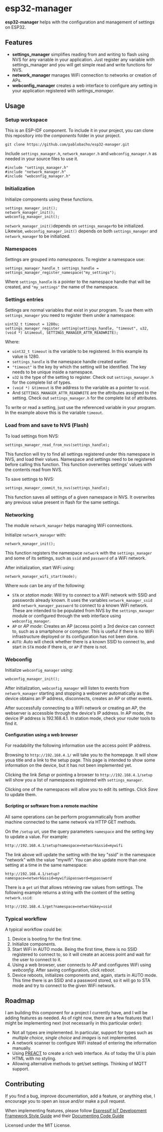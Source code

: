 # esp32-manager

**esp32-manager** helps with the configuration and management of settings on ESP32.

## Features

- **settings_manager** simplifies reading from and writing to flash using NVS for any variable in your application. Just register any variable with settings_manager and you will get simple read and write functions for NVS.
- **network_manager** manages WiFi connection to networks or creation of APs.
- **webconfig_manager** creates a web interface to configure any setting in your application registered with *settings_manager*.

## Usage

### Setup workspace

This is an ESP-IDF component. To include it in your project, you can clone this repository into the *components* folder in your project.

    git clone https://github.com/pablobacho/esp32-manager.git

Include `settings_manager.h`, `network_manager.h` and `webconfig_manager.h` as needed in your source files to use it.

    #include "settings_manager.h"
    #include "network_manager.h"
    #include "webconfig_manager.h"

### Initialization

Initialize components using these functions.

    settings_manager_init();
    network_manager_init();
    webconfig_manager_init();

`network_manager_init()`depends on `settings_manager`to be initialized. Likewise, `webconfig_manager_init()` depends on both `settings_manager` and `network_manager` to be initialized.

### Namespaces

Settings are grouped into *namespaces*. To register a namespace use:

    settings_manager_handle_t settings_handle = settings_manager_register_namespace("my_settings");

Where `settings_handle` is a pointer to the namespace handle that will be created, and `"my_settings"` the name of the namespace.

### Settings entries

Settings are normal variables that exist in your program. To use them with `settings_manager` you need to register them under a namespace:

    uint32_t timeout = 1280u;
    settings_manager_register_setting(settings_handle, "timeout", u32, (void *) &timeout, SETTINGS_MANAGER_ATTR_READWRITE);

Where:
- `uint32_t timeout` is the variable to be registered. In this example its value is 1280.
- `settings_handle` is the namespace handle created earlier.
- `"timeout"` is the key by which the setting will be identified. The key needs to be unique inside a namespace.
- `u32` is the type of the setting to register. Check out `settings_manager.h` for the complete list of types.
- `(void *) &timeout` is the address to the variable as a pointer to `void`.
- And `SETTINGS_MANAGER_ATTR_READWRITE` are the attributes assigned to the setting. Check out `settings_manager.h` for the complete list of attributes.

To write or read a setting, just use the referenced variable in your program. In the example above this is the variable `timeout`.

### Load from and save to NVS (Flash)

To load settings from NVS:

    settings_manager_read_from_nvs(settings_handle);

This function will try to find all settings registered under this namespace in NVS, and load their values. Namespace and settings need to be registered before calling this function. This function overwrites settings' values with the contents read from NVS.

To save settings to NVS:

    settings_manager_commit_to_nvs(settings_handle);

This function saves all settings of a given namespace in NVS. It overwrites any previous value present in flash for the same settings.

### Networking

The module `network_manager` helps managing WiFi connections.

Initialize `network_manager` with:

    network_manager_init();

This function registers the namespace `network` with the `settings_manager` and some of its settings, such as `ssid` and `password` of a WiFi network.

After initialization, start WiFi using:

    network_manager_wifi_start(mode);

Where `mode` can be any of the following:

- `STA` or *station mode*: Will try to connect to a WiFi network with SSID and passwords already known. It uses the variables `network_manager_ssid` and `network_manager_password` to connect to a known WiFi network. These are intended to be populated from NVS by the `settings_manager` module or configured through the web interface using `webconfig_manager`.
- `AP` or *AP mode*: Creates an AP (access point) a 3rd device can connect to, such as a smartphone or computer. This is useful if there is no WiFi infrastructure deployed or its configuration has not been done.
- `AUTO`: Auto will check whether there is a known SSID to connect to, and start in `STA` mode if there is, or `AP` if there is not.

### Webconfig

Initialize `webconfig_manager` using:

    webconfig_manager_init();

After initialization, `webconfig_manager` will listen to events from `network_manager` starting and stopping a webserver automatically as the device obtains an IP address, disconnects, creates an AP or other events.

After successfully connecting to a WiFi network or creating an AP, the webserver is accessible through the device's IP address. In AP mode, the device IP address is 192.168.4.1. In station mode, check your router tools to find it.

#### Configuration using a web browser

For readability the following information use the access point IP address.

Browsing to `http://192.168.4.1/` will take you to the homepage. It will show youa title and a link to the setup page. This page is intended to show some information on the device, but it has not been implemented yet.

Clicking the link *Setup* or pointing a browser to `http://192.168.4.1/setup` will show you a list of namespaces registered with `settings_manager`.

Clicking one of the namespaces will allow you to edit its settings. Click *Save* to update them.

#### Scripting or software from a remote machine

All same operations can be perform programmatically from another machine connected to the same network via HTTP GET methods.

On the `/setup` uri, use the query parameters `namespace` and the setting key to update a value. For example:

    http://192.168.4.1/setup?namespace=network&ssid=mywifi

The link above will update the setting with the key "ssid" in the namespace "network" with the value "mywifi". You can also update more than one setting at a time in the same namespace:

    http://192.168.4.1/setup?namespace=network&ssid=mywifi&password=mypassword

There is a `get` uri that allows retrieving raw values from settings. The following example returns a string with the content of the setting `network.ssid`:

    http://192.168.4.1/get?namespace=network&key=ssid

### Typical workflow

A typical workflow could be:

1. Device is booting for the first time.
2. Initialize components.
3. Start WiFi in AUTO mode. Being the first time, there is no SSID registered to connect to, so it will create an access point and wait for the user to connect to it.
4. Using a web browser, user connects to AP and configures WiFi using *webconfig*. After saving configuration, click *reboot*.
5. Device reboots, initializes components and, again, starts in AUTO mode. This time there is an SSID and a password stored, so it will go to STA mode and try to connect to the given WiFi network.

## Roadmap

I am building this component for a project I currently have, and I will be adding features as needed. As of right now, there are a few features that I might be implementing next (not necessarily in this particular order):

- Not all types are implemented. In particular, support for types such as *multiple choice*, *single choice* and *images* is not implemented.
- A network scanner to configure WiFi instead of entering the information manually.
- Using [PREACT](https://preactjs.com/) to create a rich web interface. As of today the UI is plain HTML with no styling.
- Allowing alternative methods to get/set settings. Thinking of MQTT support.

## Contributing

If you find a bug, improve documentation, add a feature, or anything else, I encourage you to open an issue and/or make a pull request.

When implementing features, please follow [Espressif IoT Development Framework Style Guide](https://docs.espressif.com/projects/esp-idf/en/latest/contribute/style-guide.html) and their [Documenting Code Guide](https://docs.espressif.com/projects/esp-idf/en/latest/contribute/documenting-code.html)

Licensed under the MIT License.